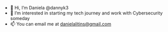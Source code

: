 - 👋 Hi, I’m Daniela @dannyk3
- 👀 I’m interested in starting my tech journey and work with Cybersecurity someday
- 📫 You can email me at danielalitins@gmail.com

<!---
dannyk3/dannyk3 is a ✨ special ✨ repository because its `README.md` (this file) appears on your GitHub profile.
You can click the Preview link to take a look at your changes.
--->
